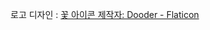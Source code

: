 로고 디자인 : <a href="https://www.flaticon.com/kr/free-icons/" title="꽃 아이콘">꽃 아이콘  제작자: Dooder - Flaticon</a>